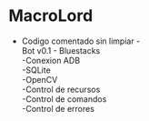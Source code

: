 # MacroLord
- Codigo comentado sin limpiar - \
Bot v0.1 - Bluestacks \
-Conexion ADB \
-SQLite \
-OpenCV \
-Control de recursos \
-Control de comandos \
-Control de errores
